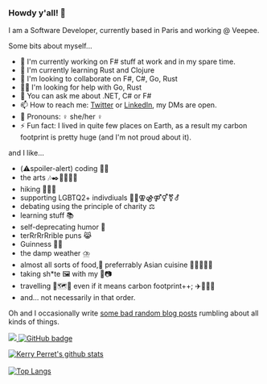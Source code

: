 ### Howdy y'all! 👋

I am a Software Developer, currently based in Paris and working @ Veepee.

Some bits about myself...

- 🔭 I'm currently working on F# stuff at work and in my spare time.
- 🌱 I'm currently learning Rust and Clojure
- 👯 I'm looking to collaborate on F#, C#, Go, Rust
- 🤸‍♀️ I'm looking for help with Go, Rust
- 💬 You can ask me about .NET, C# or F#
- 📫 How to reach me: [Twitter](https://twitter.com/kerry_perret) or [LinkedIn](https://www.linkedin.com/in/kerry-perret/), my DMs are open.
- 👩 Pronouns: ♀️ she/her ♀️
- ⚡ Fun fact: I lived in quite few places on Earth, as a result my carbon footprint is pretty huge (and I'm not proud about it).

and I like...

- (⚠️spoiler-alert) coding 👩‍💻
- the arts 🎶✒️🍿💃🗿🎨
- hiking 🚶‍♀️🥾
- supporting LGBTQ2+ indivdiuals 🏳️‍🌈⚢⚣⚤⚥⚧️⚦
- debating using the principle of charity ⚖️
- learning stuff 📚
- self-deprecating humor 🙈
- terRrRrRrible puns 😹
- Guinness 🍺🍀
- the damp weather ⛈️
- almost all sorts of food,🤤 preferrably Asian cuisine 🥢🍜🦐🍛🥔
- taking sh*te 🖼️ with my 📱📷
- travelling 🧳🗺️🧭 even if it means carbon footprint++; ✈️🚆🚴‍♀️
- and... not necessarily in that order.

Oh and I occasionally write [some bad random blog posts](https://kerry-perret.github.io) rumbling about all kinds of things.

<a href="http://twitter.com/kerry_perret">
  <img src="https://img.shields.io/twitter/follow/kerry_perret?label=Twitter&logo=twitter&style=for-the-badge" />
</a>

<a href="https://github.com/kerry-perret?tab=followers">
  <img src="https://img.shields.io/github/followers/kerry-perret?label=Followers&logo=GitHub&style=for-the-badge" alt="GitHub badge" />
</a>

[![Kerry Perret's github stats](https://github-readme-stats.vercel.app/api?username=kerry-perret&count_private=true&theme=dark&show_icons=true&include_all_commits=true)](https://github.com/kerry-perret)
</br>
</br>
[![Top Langs](https://github-readme-stats.vercel.app/api/top-langs/?username=kerry-perret&hide=elixir,glsl,css&layout=compact&theme=dark&langs_count=5)](https://github.com/kerry-perret/)
